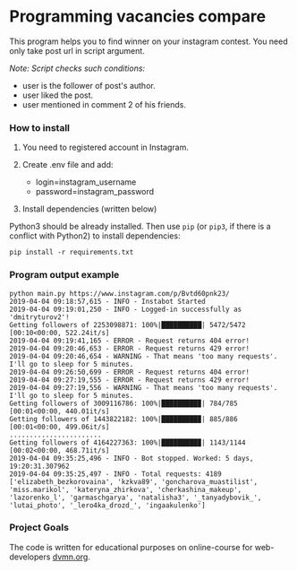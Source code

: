 # Programming vacancies compare


This program helps you to find winner on your instagram contest.
You need only take post url in script argument. 

_Note: Script checks such conditions:_
* user is the follower of post's author.
* user liked the post.
* user mentioned in comment 2 of his friends.


### How to install

1. You need to registered account in Instagram.
2. Create .env file and add:
    * login=instagram_username
    * password=instagram_password

3. Install dependencies (written below)

Python3 should be already installed. 
Then use `pip` (or `pip3`, if there is a conflict with Python2) to install dependencies:
```
pip install -r requirements.txt
```

### Program output example
```
python main.py https://www.instagram.com/p/Bvtd60pnk23/
2019-04-04 09:18:57,615 - INFO - Instabot Started
2019-04-04 09:19:01,250 - INFO - Logged-in successfully as 'dmitryturov2'!
Getting followers of 2253098871: 100%|██████████| 5472/5472 [00:10<00:00, 522.24it/s]
2019-04-04 09:19:41,165 - ERROR - Request returns 404 error!
2019-04-04 09:20:46,653 - ERROR - Request returns 429 error!
2019-04-04 09:20:46,654 - WARNING - That means 'too many requests'. I'll go to sleep for 5 minutes.
2019-04-04 09:26:50,699 - ERROR - Request returns 404 error!
2019-04-04 09:27:19,555 - ERROR - Request returns 429 error!
2019-04-04 09:27:19,556 - WARNING - That means 'too many requests'. I'll go to sleep for 5 minutes.
Getting followers of 3009116786: 100%|█████████▉| 784/785 [00:01<00:00, 440.01it/s]
Getting followers of 1443822182: 100%|█████████▉| 885/886 [00:01<00:00, 499.06it/s]
.......................
Getting followers of 4164227363: 100%|█████████▉| 1143/1144 [00:02<00:00, 468.71it/s]
2019-04-04 09:35:25,496 - INFO - Bot stopped. Worked: 5 days, 19:20:31.307962
2019-04-04 09:35:25,497 - INFO - Total requests: 4189
['elizabeth_bezkorovaina', 'kzkva89', 'goncharova_muastilist', 'miss.marikol', 'kateryna_zhirkova', 'cherkashina_makeup', 'lazorenko_l', 'garmaschgarya', 'natalisha3', '_tanyadybovik_', 'lutai_photo', '_lero4ka_drozd_', 'ingaakulenko']
```

### Project Goals

The code is written for educational purposes on online-course for web-developers [dvmn.org](https://dvmn.org/).